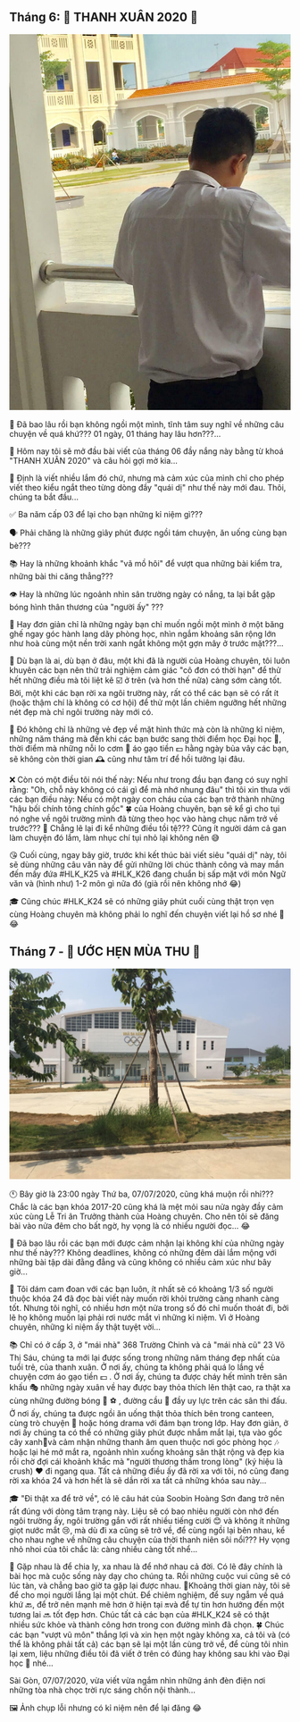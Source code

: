 ## Tháng 6: 🌿 THANH XUÂN 2020 💐

![HLK_MyYouth 2](../../../../public/images/posts/2020/02-23-HLK_MyYouth-04/HLK6.jpg)

📅 Đã bao lâu rồi bạn không ngồi một mình, tĩnh tâm suy nghĩ về những câu chuyện về quá khứ??? 01 ngày, 01 tháng hay lâu hơn???...

📝 Hôm nay tôi sẽ mở đầu bài viết của tháng 06 đầy nắng này bằng từ khoá "THANH XUÂN 2020" và câu hỏi gợi mở kia...

🎯 Định là viết nhiều lắm đó chứ, nhưng mà cảm xúc của mình chỉ cho phép viết theo kiểu ngắt theo từng dòng đầy "quái dị" như thế này mới đau. Thôi, chúng ta bắt đầu...

✅ Ba năm cấp 03 để lại cho bạn những kỉ niệm gì???

🗣 Phải chăng là những giây phút được ngồi tám chuyện, ăn uống cùng bạn bè???

📚 Hay là những khoảnh khắc "vã mồ hôi" để vượt qua những bài kiểm tra, những bài thi căng thẳng???

👁 Hay là những lúc ngoảnh nhìn sân trường ngày có nắng, ta lại bắt gặp bóng hình thân thương của "người ấy" ???

💺 Hay đơn giản chỉ là những ngày bạn chỉ muốn ngồi một mình ở một băng ghế ngay góc hành lang dãy phòng học, nhìn ngắm khoảng sân rộng lớn như hoà cùng một nền trời xanh ngắt không một gợn mây ở trước mặt???...

🏫 Dù bạn là ai, dù bạn ở đâu, một khi đã là người của Hoàng chuyên, tôi luôn khuyên các bạn nên thử trải nghiệm cảm giác "cô đơn có thời hạn" để thử hết những điều mà tôi liệt kê ☑️ ở trên (và hơn thế nữa) càng sớm càng tốt. Bởi, một khi các bạn rời xa ngôi trường này, rất có thể các bạn sẽ có rất ít (hoặc thậm chí là không có cơ hội) để thử một lần chiêm ngưỡng hết những nét đẹp mà chỉ ngôi trường này mới có.

🍂 Đó không chỉ là những vẻ đẹp về mặt hình thức mà còn là những kỉ niệm, những năm tháng mà đến khi các bạn bước sang thời điểm học Đại học 🏢, thời điểm mà những nỗi lo cơm 🍚 áo gạo tiền 💵 hằng ngày bủa vây các bạn, sẽ không còn thời gian 🕰 cũng như tâm trí để hồi tưởng lại đâu.

❌ Còn có một điều tôi nói thế này: Nếu như trong đầu bạn đang có suy nghĩ rằng: "Oh, chỗ này không có cái gì để mà nhớ nhung đâu" thì tôi xin thưa với các bạn điều này: Nếu có một ngày con cháu của các bạn trở thành những "hậu bối chính tông chính gốc" 🍀 của Hoàng chuyên, bạn sẽ kể gì cho tụi nó nghe về ngôi trường mình đã từng theo học vào hàng chục năm trở về trước??? 🤔 Chẳng lẽ lại đi kể những điều tồi tệ??? Cũng ít người dám cả gan làm chuyện đó lắm, làm nhục chí tụi nhỏ lại không nên 😅

😘 Cuối cùng, ngay bây giờ, trước khi kết thúc bài viết siêu "quái dị" này, tôi sẽ dùng những câu văn này để gửi những lời chúc thành công và may mắn đến mấy đứa #HLK_K25 và #HLK_K26 đang chuẩn bị sấp mặt với môn Ngữ văn và (hình như) 1-2 môn gì nữa đó (già rồi nên không nhớ 😂)

🎓 Cũng chúc #HLK_K24 sẽ có những giây phút cuối cùng thật trọn vẹn cùng Hoàng chuyên mà không phải lo nghĩ đến chuyện viết lại hồ sơ nhé 📄 😂

## Tháng 7 - 🍃 ƯỚC HẸN MÙA THU 🍁

![HLK_MyYouth 3](../../../../public/images/posts/2020/02-23-HLK_MyYouth-04/HLK7.jpg)

🕚 Bây giờ là 23:00 ngày Thứ ba, 07/07/2020, cũng khá muộn rồi nhỉ??? Chắc là các bạn khóa 2017-20 cũng khá là mệt mỏi sau nửa ngày đầy cảm xúc cùng Lễ Tri ân Trưởng thành của Hoàng chuyên. Cho nên tôi sẽ đăng bài vào nửa đêm cho bất ngờ, hy vọng là có nhiều người đọc... 😂

🎉 Đã bao lâu rồi các bạn mới được cảm nhận lại không khí của những ngày như thế này??? Không deadlines, không có những đêm dài lắm mộng với những bài tập dài đằng đẳng và cũng không có nhiều cảm xúc như bây giờ...

🏫 Tôi dám cam đoan với các bạn luôn, ít nhất sẽ có khoảng 1/3 số người thuộc khóa 24 đã đọc bài viết này muốn rời khỏi trường càng nhanh càng tốt. Nhưng tôi nghĩ, có nhiều hơn một nửa trong số đó chỉ muốn thoát đi, bởi lẽ họ không muốn lại phải rơi nước mắt vì những kỉ niệm. Vì ở Hoàng chuyên, những kỉ niệm ấy thật tuyệt vời...

📚 Chỉ có ở cấp 3, ở "mái nhà" 368 Trường Chinh và cả "mái nhà cũ" 23 Võ Thị Sáu, chúng ta mới lại được sống trong những năm tháng đẹp nhất của tuổi trẻ, của thanh xuân. Ở nơi ấy, chúng ta không phải quá lo lắng về chuyện cơm áo gạo tiền 💵 . Ở nơi ấy, chúng ta được cháy hết mình trên sân khấu 🎭 những ngày xuân về hay được bay thỏa thích lên thật cao, ra thật xa cùng những đường bóng 🏐 ⚽ , đường cầu 🏸 đầy uy lực trên các sân thi đấu. Ở nơi ấy, chúng ta được ngồi ăn uống thật thỏa thích bên trong canteen, cùng trò chuyện 💬 hoặc hóng drama với đám bạn trong lớp. Hay đơn giản, ở nơi ấy chúng ta có thể có những giây phút được nhắm mắt lại, tựa vào gốc cây xanh🎍và cảm nhận những thanh âm quen thuộc nơi góc phòng học 🎶 hoặc lại hé mở mắt ra, ngoảnh nhìn xuống khoảng sân thật rộng và đẹp kia rồi chờ đợi cái khoảnh khắc mà "người thương thầm trong lòng" (ký hiệu là crush) ❤ đi ngang qua. Tất cả những điều ấy đã rời xa với tôi, nó cũng đang rời xa khóa 24 và hơn hết là sẽ dần rời xa tất cả những khóa sau này...

🎓 "Đi thật xa để trở về", có lẽ câu hát của Soobin Hoàng Sơn đang trở nên rất đúng với dòng tâm trạng này. Liệu sẽ có bao nhiêu người còn nhớ đến ngôi trường ấy, ngôi trường gắn với rất nhiều tiếng cười 😊 và không ít những giọt nước mắt 😢, mà dù đi xa cũng sẽ trở về, để cùng ngồi lại bên nhau, kể cho nhau nghe về những câu chuyện của thời thanh niên sôi nổi??? Hy vọng nhỏ nhoi của tôi chắc là: càng nhiều càng tốt nhể...

🍂 Gặp nhau là để chia ly, xa nhau là để nhớ nhau cả đời. Có lẽ đây chính là bài học mà cuộc sống này dạy cho chúng ta. Rồi những cuộc vui cũng sẽ có lúc tàn, và chẳng bao giờ ta gặp lại được nhau. 🌿Khoảng thời gian này, tôi sẽ để cho mọi người lắng lại một chút. Để chiêm nghiệm, để suy ngẫm về quá khứ 🔙, để trở nên mạnh mẽ hơn ở hiện tại 🔛và để tự tin hơn hướng đến một tương lai 🔜 tốt đẹp hơn. Chúc tất cả các bạn của #HLK_K24 sẽ có thật nhiều sức khỏe và thành công hơn trong con đường mình đã chọn. 🍀 Chúc các bạn "vượt vũ môn" thắng lợi và xin hẹn một ngày không xa, cả tôi và (có thể là không phải tất cả) các bạn sẽ lại một lần cùng trở về, để cùng tôi nhìn lại xem, liệu những điều tôi đã viết ở trên có đúng hay không sau khi vào Đại học 🏢 nhé...

Sài Gòn, 07/07/2020, vừa viết vừa ngắm nhìn những ánh đèn điện nơi những tòa nhà chọc trời rực sáng chốn nội thành...

🖼 Ảnh chụp lỗi nhưng có kỉ niệm nên để lại đăng 😂
